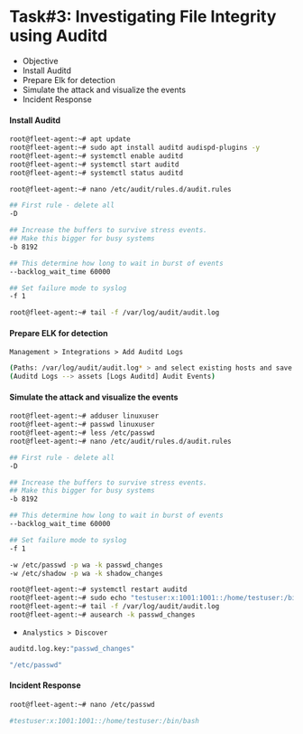 # Task#3: Investigating File Integrity using Auditd

- Objective
- Install Auditd
- Prepare Elk for detection
- Simulate the attack and visualize the events
- Incident Response

#### Install Auditd

```sh
root@fleet-agent:~# apt update
root@fleet-agent:~# sudo apt install auditd audispd-plugins -y
root@fleet-agent:~# systemctl enable auditd
root@fleet-agent:~# systemctl start auditd
root@fleet-agent:~# systemctl status auditd
```

```sh
root@fleet-agent:~# nano /etc/audit/rules.d/audit.rules
```

```sh
## First rule - delete all
-D

## Increase the buffers to survive stress events.
## Make this bigger for busy systems
-b 8192

## This determine how long to wait in burst of events
--backlog_wait_time 60000

## Set failure mode to syslog
-f 1
```

```sh
root@fleet-agent:~# tail -f /var/log/audit/audit.log
```

#### Prepare ELK for detection

`Management > Integrations > Add Auditd Logs`

```sh
(Paths: /var/log/audit/audit.log* > and select existing hosts and save continue)
(Auditd Logs --> assets [Logs Auditd] Audit Events)
```

#### Simulate the attack and visualize the events

```sh
root@fleet-agent:~# adduser linuxuser
root@fleet-agent:~# passwd linuxuser
root@fleet-agent:~# less /etc/passwd
root@fleet-agent:~# nano /etc/audit/rules.d/audit.rules
```

```sh
## First rule - delete all
-D

## Increase the buffers to survive stress events.
## Make this bigger for busy systems
-b 8192

## This determine how long to wait in burst of events
--backlog_wait_time 60000

## Set failure mode to syslog
-f 1

-w /etc/passwd -p wa -k passwd_changes
-w /etc/shadow -p wa -k shadow_changes
```

```sh
root@fleet-agent:~# systemctl restart auditd
root@fleet-agent:~# sudo echo "testuser:x:1001:1001::/home/testuser:/bin/bash" >> /etc/passwd
root@fleet-agent:~# tail -f /var/log/audit/audit.log
root@fleet-agent:~# ausearch -k passwd_changes
```

- `Analystics > Discover`

```sh
auditd.log.key:"passwd_changes"

"/etc/passwd"
```

#### Incident Response

```sh
root@fleet-agent:~# nano /etc/passwd 

#testuser:x:1001:1001::/home/testuser:/bin/bash
```
